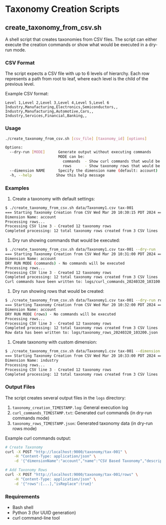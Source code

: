 # Taxonomy Creation Scripts

## create_taxonomy_from_csv.sh

A shell script that creates taxonomies from CSV files. The script can either execute the creation commands or show what would be executed in a dry-run mode.

### CSV Format

The script expects a CSV file with up to 6 levels of hierarchy. Each row represents a path from root to leaf, where each level is the child of the previous level.

Example CSV format:

```csv
Level 1,Level 2,Level 3,Level 4,Level 5,Level 6
Industry,Manufacturing,Electronics,Semiconductors,,
Industry,Manufacturing,Automotive,Cars,,
Industry,Services,Financial,Banking,,
```

### Usage

```bash
./create_taxonomy_from_csv.sh [csv_file] [taxonomy_id] [options]

Options:
  --dry-run [MODE]      Generate output without executing commands
                        MODE can be:
                          commands  - Show curl commands that would be executed (default)
                          rows      - Show taxonomy rows that would be created
  --dimension NAME      Specify the dimension name (default: account)
  -h, --help           Show this help message
```

### Examples

1. Create a taxonomy with default settings:

```bash
$ ./create_taxonomy_from_csv.sh data/Taxonomy1.csv tax-001
=== Starting Taxonomy Creation from CSV Wed Mar 20 10:30:15 PDT 2024 ===
Dimension Name: account
Processing rows...
Processing CSV line 3 - Created 12 taxonomy rows
Completed processing: 12 total taxonomy rows created from 3 CSV lines
```

1. Dry run showing commands that would be executed:

```bash
$ ./create_taxonomy_from_csv.sh data/Taxonomy1.csv tax-001 --dry-run
=== Starting Taxonomy Creation from CSV Wed Mar 20 10:31:00 PDT 2024 ===
Dimension Name: account
DRY RUN MODE (commands) - No commands will be executed
Processing rows...
Processing CSV line 3 - Created 12 taxonomy rows
Completed processing: 12 total taxonomy rows created from 3 CSV lines
Curl commands have been written to: logs/curl_commands_20240320_103100.txt
```

1. Dry run showing rows that would be created:

```bash
$ ./create_taxonomy_from_csv.sh data/Taxonomy1.csv tax-001 --dry-run rows
=== Starting Taxonomy Creation from CSV Wed Mar 20 10:32:00 PDT 2024 ===
Dimension Name: account
DRY RUN MODE (rows) - No commands will be executed
Processing rows...
Processing CSV line 3 - Created 12 taxonomy rows
Completed processing: 12 total taxonomy rows created from 3 CSV lines
Row data has been written to: logs/taxonomy_rows_20240320_103200.json
```

1. Create taxonomy with custom dimension:

```bash
$ ./create_taxonomy_from_csv.sh data/Taxonomy1.csv tax-001 --dimension industry
=== Starting Taxonomy Creation from CSV Wed Mar 20 10:33:00 PDT 2024 ===
Dimension Name: industry
Processing rows...
Processing CSV line 3 - Created 12 taxonomy rows
Completed processing: 12 total taxonomy rows created from 3 CSV lines
```

### Output Files

The script creates several output files in the `logs` directory:

1. `taxonomy_creation_TIMESTAMP.log`: General execution log
2. `curl_commands_TIMESTAMP.txt`: Generated curl commands (in dry-run commands mode)
3. `taxonomy_rows_TIMESTAMP.json`: Generated taxonomy data (in dry-run rows mode)

Example curl commands output:

```bash
# Create Taxonomy
curl -X POST "http://localhost:9000/taxonomy/tax-001" \
    -H "Content-Type: application/json" \
    -d '{"dimensionName":"account","name":"CSV Based Taxonomy","description":"Taxonomy created from CSV file","version":"1.0"}'

# Add Taxonomy Rows
curl -X POST "http://localhost:9000/taxonomy/tax-001/rows" \
    -H "Content-Type: application/json" \
    -d '{"rows":[...],"isReplace":true}'
```

### Requirements

- Bash shell
- Python 3 (for UUID generation)
- curl command-line tool 